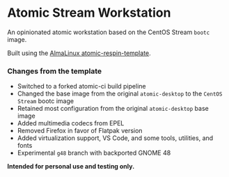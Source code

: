 # Atomic Stream Workstation

An opinionated atomic workstation based on the CentOS Stream `bootc` image.

Built using the [AlmaLinux atomic-respin-template](https://github.com/AlmaLinux/atomic-respin-template).

### Changes from the template

- Switched to a forked atomic-ci build pipeline
- Changed the base image from the original `atomic-desktop` to the `CentOS Stream` bootc image
- Retained most configuration from the original `atomic-desktop` base image
- Added multimedia codecs from EPEL
- Removed Firefox in favor of Flatpak version 
- Added virtualization support, VS Code, and some tools, utilities, and fonts
- Experimental `g48` branch with backported GNOME 48

**Intended for personal use and testing only.**